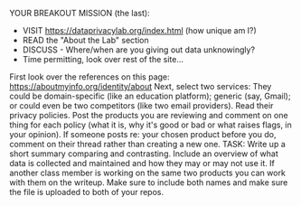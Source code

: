 YOUR BREAKOUT MISSION (the last):
- VISIT https://dataprivacylab.org/index.html (how unique am I?)
- READ the "About the Lab" section
- DISCUSS - Where/when are you giving out data unknowingly?
- Time permitting, look over rest of the site...

First look over the references on this page:
https://aboutmyinfo.org/identity/about
Next, select two services: They could be domain-specific (like an education platform); generic (say, Gmail); or could even be two competitors (like two email providers).
Read their privacy policies.
Post the products you are reviewing and comment on one thing for each policy (what it is, why it's good or bad or what raises flags, in your opinion).
If someone posts re: your chosen product before you do, comment on their thread rather than creating a new one.
TASK: Write up a short summary comparing and contrasting. Include an overview of what data is collected and maintained and how they may or may not use it.
If another class member is working on the same two products you can work with them on the writeup. Make sure to include both names and make sure the file is uploaded to both of your repos.